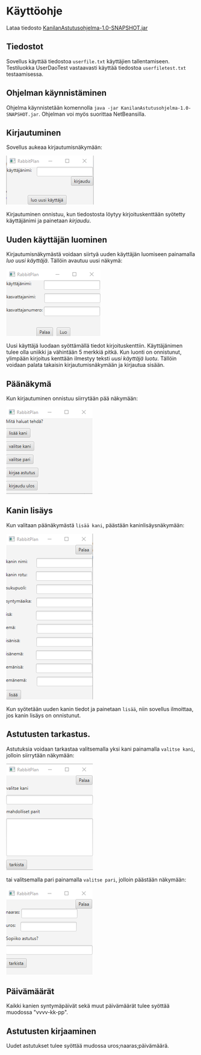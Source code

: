 # Käyttöohje

Lataa tiedosto [KanilanAstutusohjelma-1.0-SNAPSHOT.jar](https://github.com/kirsihel/ot-harjoitustyo/releases/tag/Viikko5)

## Tiedostot

Sovellus käyttää tiedostoa `userfile.txt` käyttäjien tallentamiseen. Testiluokka UserDaoTest vastaavasti käyttää tiedostoa `userfiletest.txt` testaamisessa.

## Ohjelman käynnistäminen

Ohjelma käynnistetään komennolla `java -jar KanilanAstutusohjelma-1.0-SNAPSHOT.jar`. Ohjelman voi myös suorittaa NetBeansilla.

## Kirjautuminen

Sovellus aukeaa kirjautumisnäkymään:

![Image](https://github.com/kirsihel/ot-harjoitustyo/blob/master/dokumentaatio/kirjautuminen.png)

Kirjautuminen onnistuu, kun tiedostosta löytyy kirjoituskenttään syötetty käyttäjänimi ja painetaan *kirjaudu*.

## Uuden käyttäjän luominen

Kirjautumisnäkymästä voidaan siirtyä uuden käyttäjän luomiseen painamalla *luo uusi käyttäjä*. Tällöin avautuu uusi näkymä:

![Image](https://github.com/kirsihel/ot-harjoitustyo/blob/master/dokumentaatio/uusikayttaja.png)

Uusi käyttäjä luodaan syöttämällä tiedot kirjoituskenttiin. Käyttäjänimen tulee olla uniikki ja vähintään 5 merkkiä pitkä. Kun luonti on onnistunut, 
ylimpään kirjoitus kenttään ilmestyy teksti *uusi käyttäjä luotu*. Tällöin voidaan palata takaisin kirjautumisnäkymään ja kirjautua sisään.

## Päänäkymä

Kun kirjautuminen onnistuu siirrytään pää näkymään:

![Image](https://github.com/kirsihel/ot-harjoitustyo/blob/master/dokumentaatio/p%C3%A4%C3%A4.png)

## Kanin lisäys

Kun valitaan päänäkymästä `lisää kani`, päästään kaninlisäysnäkymään:

![Image](https://github.com/kirsihel/ot-harjoitustyo/blob/master/dokumentaatio/lis%C3%A4%C3%A4.png)

Kun syötetään uuden kanin tiedot ja painetaan `lisää`, niin sovellus ilmoittaa, jos kanin lisäys on onnistunut.

## Astutusten tarkastus.

Astutuksia voidaan tarkastaa valitsemalla yksi kani painamalla `valitse kani`, jolloin siirrytään näkymään:

![Image](https://github.com/kirsihel/ot-harjoitustyo/blob/master/dokumentaatio/valitse.png)

tai valitsemalla pari painamalla `valitse pari`, jolloin päästään näkymään:

![Image](https://github.com/kirsihel/ot-harjoitustyo/blob/master/dokumentaatio/pari.png)

## Päivämäärät

Kaikki kanien syntymäpäivät sekä muut päivämäärät tulee syöttää muodossa "vvvv-kk-pp".

## Astutusten kirjaaminen

Uudet astutukset tulee syöttää mudossa uros;naaras;päivämäärä.

